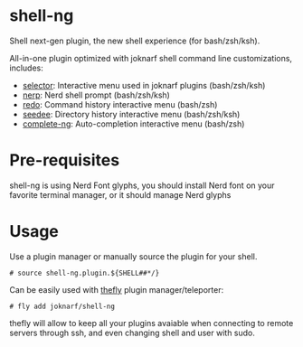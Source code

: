 # shell-ng
Shell next-gen plugin, the new shell experience (for bash/zsh/ksh).

All-in-one plugin optimized with joknarf shell command line customizations, includes:
* [selector](https://github.com/joknarf/selector): Interactive menu used in joknarf plugins (bash/zsh/ksh)
* [nerp](https://github.com/joknarf/nerdp): Nerd shell prompt (bash/zsh/ksh)
* [redo](https://github.com/joknarf/redo): Command history interactive menu (bash/zsh)
* [seedee](https://github.com/joknarf/seedee): Directory history interactive menu (bash/zsh/ksh)
* [complete-ng](https://github.com/joknarf/complete-ng): Auto-completion interactive menu (bash/zsh)

# Pre-requisites
shell-ng is using Nerd Font glyphs, you should install Nerd font on your favorite terminal manager, or it should manage Nerd glyphs

# Usage
Use a plugin manager or manually source the plugin for your shell.
```
# source shell-ng.plugin.${SHELL##*/}
```

Can be easily used with [thefly](https://github.com/joknarf/thefly) plugin manager/teleporter:
```
# fly add joknarf/shell-ng
```
thefly will allow to keep all your plugins avaiable when connecting to remote servers through ssh, and even changing shell and user with sudo.
